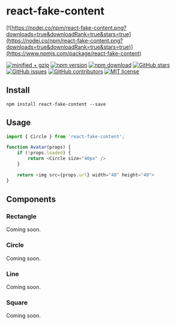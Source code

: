 # react-fake-content

[![https://nodei.co/npm/react-fake-content.png?downloads=true&downloadRank=true&stars=true](https://nodei.co/npm/react-fake-content.png?downloads=true&downloadRank=true&stars=true)](https://www.npmjs.com/package/react-fake-content)

<!-- badge -->

[![minified + gzip](https://badgen.net/bundlephobia/minzip/react-fake-content)](https://bundlephobia.com/result?p=react-fake-content)
[![npm version](https://img.shields.io/npm/v/react-fake-content.svg)](https://www.npmjs.com/package/react-fake-content)
[![npm download](https://img.shields.io/npm/dm/react-fake-content.svg)](https://www.npmjs.com/package/react-fake-content)
[![GitHub stars](https://img.shields.io/github/stars/cezarlz/react-fake-content.svg?style=social&label=Star)](https://github.com/cezarlz/react-fake-content)
[![GitHub issues](https://img.shields.io/github/issues/cezarlz/react-fake-content.svg)](https://github.com/cezarlz/react-fake-content/issues)
[![GitHub contributors](https://img.shields.io/github/contributors/cezarlz/react-fake-content.svg)](https://GitHub.com/cezarlz/react-fake-content/graphs/contributors/)
[![MIT license](https://img.shields.io/badge/License-MIT-blue.svg)](https://lbesson.mit-license.org/)

## Install

```
npm install react-fake-content --save
```

## Usage

```js
import { Circle } from 'react-fake-content';

function Avatar(props) {
    if (!props.loaded) {
        return <Circle size="40px" />
    }

    return <img src={props.url} width="40" height="40">
}
```

## Components

### Rectangle

Coming soon.

### Circle

Coming soon.

### Line

Coming soon.

### Square

Coming soon.
